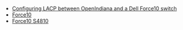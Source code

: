* [Configuring LACP between OpenIndiana and a Dell Force10 switch](Configuring_LACP_between_OpenIndiana_and_a_Dell_Force10_switch.md)
* [Force10](Force10.Reset_password.md)
* [Force10 S4810](Force10_S4810.Initial_Configuration.md)
